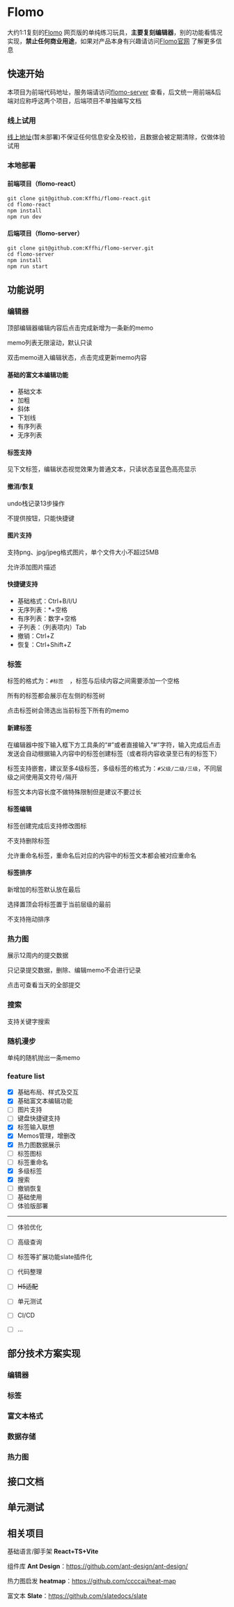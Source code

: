 # Flomo

大约1:1复刻的[Flomo](https://flomoapp.com/) 网页版的单纯练习玩具，**主要复刻编辑器**，别的功能看情况实现，**禁止任何商业用途**，如果对产品本身有兴趣请访问[Flomo官网](https://flomoapp.com/) 了解更多信息



## 快速开始

本项目为前端代码地址，服务端请访问[flomo-server](https://github.com/Kffhi/flomo-server) 查看，后文统一用前端&后端对应称呼这两个项目，后端项目不单独编写文档

### 线上试用

[线上地址]()(暂未部署)不保证任何信息安全及校验，且数据会被定期清除，仅做体验试用

### 本地部署

#### 前端项目（flomo-react）

```shell
git clone git@github.com:Kffhi/flomo-react.git
cd flomo-react
npm install
npm run dev
```

#### 后端项目（flomo-server）

```shell l
git clone git@github.com:Kffhi/flomo-server.git
cd flomo-server
npm install
npm run start
```



## 功能说明

### 编辑器

顶部编辑器编辑内容后点击完成新增为一条新的memo

memo列表无限滚动，默认只读

双击memo进入编辑状态，点击完成更新memo内容

#### 基础的富文本编辑功能

* 基础文本
* 加粗
* 斜体
* 下划线
* 有序列表
* 无序列表

#### 标签支持

见下文标签，编辑状态视觉效果为普通文本，只读状态呈蓝色高亮显示

#### 撤消/恢复

undo栈记录13步操作

不提供按钮，只能快捷键

#### 图片支持

支持png、jpg/jpeg格式图片，单个文件大小不超过5MB

允许添加图片描述

#### 快捷键支持

* 基础格式：Ctrl+B/I/U
* 无序列表：*+空格
* 有序列表：数字+空格
* 子列表：（列表项内）Tab
* 撤销：Ctrl+Z
* 恢复：Ctrl+Shift+Z

### 标签

标签的格式为：`#标签  `，标签与后续内容之间需要添加一个空格

所有的标签都会展示在左侧的标签树

点击标签树会筛选出当前标签下所有的memo

#### 新建标签

在编辑器中按下输入框下方工具条的“#”或者直接输入“#”字符，输入完成后点击发送会自动根据输入内容中的标签创建标签（或者将内容收录至已有的标签下）

标签支持嵌套，建议至多4级标签，多级标签的格式为：`#父级/二级/三级`，不同层级之间使用英文符号`/`隔开

标签文本内容长度不做特殊限制但是建议不要过长

#### 标签编辑

标签创建完成后支持修改图标

不支持删除标签

允许重命名标签，重命名后对应的内容中的标签文本都会被对应重命名

#### 标签排序

新增加的标签默认放在最后

选择置顶会将标签置于当前层级的最前

不支持拖动排序

### 热力图

展示12周内的提交数据

只记录提交数据，删除、编辑memo不会进行记录

点击可查看当天的全部提交

### 搜索

支持关键字搜索

### 随机漫步

单纯的随机抛出一条memo

### feature list

- [x] 基础布局、样式及交互
- [x] 基础富文本编辑功能
- [ ] 图片支持
- [ ] 键盘快捷键支持
- [x] 标签输入联想
- [x] Memos管理，增删改
- [x] 热力图数据展示
- [ ] 标签图标
- [ ] 标签重命名
- [x] 多级标签
- [x] 搜索
- [ ] 撤销恢复
- [ ] 基础使用
- [ ] 体验版部署
***
- [ ] 体验优化
- [ ] 高级查询
- [ ] 标签等扩展功能slate插件化
- [ ] 代码整理
- [ ] ~~H5适配~~
- [ ] 单元测试
- [ ] CI/CD
- [ ] ...



## 部分技术方案实现

### 编辑器

### 标签

### 富文本格式

### 数据存储

### 热力图

## 接口文档

## 单元测试

## 相关项目

基础语言/脚手架   **React+TS+Vite**

组件库   **Ant Design**：https://github.com/ant-design/ant-design/

热力图启发   **heatmap**：https://github.com/ccccai/heat-map

富文本   **Slate**：https://github.com/slatedocs/slate


